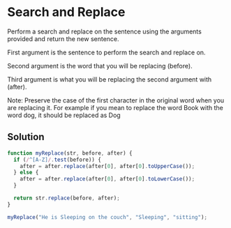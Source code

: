 # Search and Replace

Perform a search and replace on the sentence using the arguments provided and return the new sentence.

First argument is the sentence to perform the search and replace on.

Second argument is the word that you will be replacing (before).

Third argument is what you will be replacing the second argument with (after).

Note: Preserve the case of the first character in the original word when you are replacing it. For example if you mean to replace the word Book with the word dog, it should be replaced as Dog

## Solution

```js
function myReplace(str, before, after) {
  if (/^[A-Z]/.test(before)) {
    after = after.replace(after[0], after[0].toUpperCase());
  } else {
    after = after.replace(after[0], after[0].toLowerCase());
  }

  return str.replace(before, after);
}

myReplace("He is Sleeping on the couch", "Sleeping", "sitting");
```
